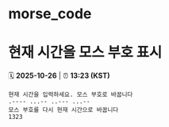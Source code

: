 # morse_code
# 현재 시간을 모스 부호 표시
<!-- MORSE_TIME_START -->
🗓️ **2025-10-26** | ⏰ **13:23 (KST)**

```
현재 시간을 입력하세요. 모스 부호로 바꿉니다
.---- ...-- ..--- ...--
모스 부호를 다시 현재 시간으로 바꿉니다
1323
```
<!-- MORSE_TIME_END -->
